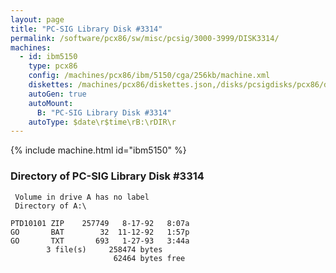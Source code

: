 ```yaml
---
layout: page
title: "PC-SIG Library Disk #3314"
permalink: /software/pcx86/sw/misc/pcsig/3000-3999/DISK3314/
machines:
  - id: ibm5150
    type: pcx86
    config: /machines/pcx86/ibm/5150/cga/256kb/machine.xml
    diskettes: /machines/pcx86/diskettes.json,/disks/pcsigdisks/pcx86/diskettes.json
    autoGen: true
    autoMount:
      B: "PC-SIG Library Disk #3314"
    autoType: $date\r$time\rB:\rDIR\r
---
```


{% include machine.html id="ibm5150" %}

### Directory of PC-SIG Library Disk #3314

     Volume in drive A has no label
     Directory of A:\

    PTD10101 ZIP    257749   8-17-92   8:07a
    GO       BAT        32  11-12-92   1:57p
    GO       TXT       693   1-27-93   3:44a
            3 file(s)     258474 bytes
                           62464 bytes free
